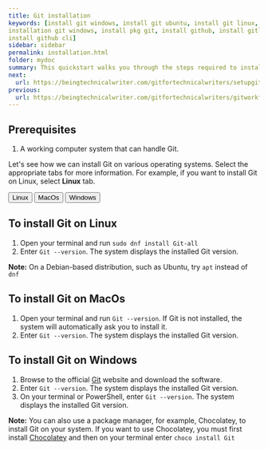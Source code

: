 ```yaml
---
title: Git installation
keywords: [install git windows, install git ubuntu, install git linux, install git lfs, install git powershell, install git centos, install git debian, install git lfs ubuntu, install git windows 11, pip install git, brew install git, yum install git, conda install git, powershell install git, npm install git, choco install git, debian install git, apt install git, pkg install git, installing git
installation git windows, install pkg git, install github, install gitlab runner, install gitlab, 
install github cli]
sidebar: sidebar
permalink: installation.html
folder: mydoc
summary: This quickstart walks you through the steps required to install Git.
next:
  url: https://beingtechnicalwriter.com/gitfortechnicalwriters/setupgit.html
previous:
  url: https://beingtechnicalwriter.com/gitfortechnicalwriters/gitworkflow.html
---
```


## Prerequisites

1. A working computer system that can handle Git.

Let's see how we can install Git on various operating systems. Select the appropriate tabs for more information. For example, if you want to install Git on Linux, select **Linux** tab.

<div class="tabs">
  <button class="tablink" onclick="openTab('linux')">Linux</button>
  <button class="tablink" onclick="openTab('macOs')">MacOs</button>
  <button class="tablink" onclick="openTab('windows')">Windows</button>
</div>

<div id="linux" class="tabcontent">
  <h2>To install Git on Linux</h2>
  <ol>
    <li>Open your terminal and run <code>sudo dnf install Git-all</code></li>
    <li>Enter <code>Git --version</code>. The system displays the installed Git version.</li>
  </ol>
  <p><strong>Note:</strong> On a Debian-based distribution, such as Ubuntu, try <code>apt</code> instead of <code>dnf</code></p>
</div>

<div id="macOs" class="tabcontent">
  <h2>To install Git on MacOs</h2>
  <ol>
    <li>Open your terminal and run <code>Git --version</code>. If Git is not installed, the system will automatically ask you to install it.</li>
    <li>Enter <code>Git --version</code>. The system displays the installed Git version.</li>
  </ol>
</div>

<div id="windows" class="tabcontent">
  <h2>To install Git on Windows</h2>
  <ol>
    <li>Browse to the official <a href="https://Git-scm.com/download/win" target="_blank">Git</a> website and download the software.</li>
    <li>Enter <code>Git --version</code>. The system displays the installed Git version.</li>
    <li>On your terminal or PowerShell, enter <code>Git --version</code>. The system displays the installed Git version.</li>
  </ol>
  <p><strong>Note:</strong> You can also use a package manager, for example, Chocolatey, to install Git on your system. If you want to use Chocolatey, you must first install <a href="https://chocolatey.org/install" target="_blank">Chocolatey</a> and then on your terminal enter <code>choco install Git</code></p>
</div>



<script>
  function openTab(tabName) {
    var tabs = document.getElementsByClassName("tabcontent");
    for (var i = 0; i < tabs.length; i++) {
      tabs[i].style.display = "none";
      tabs[i].classList.remove("fadeIn");
    }

    var tabContent = document.getElementById(tabName);
    tabContent.style.display = "block";
    tabContent.classList.add("fadeIn");
  }

  // Show the Protocol tab by default
  openTab("protocol");
</script>

<script>
  // Initialize Prism.js
  Prism.highlightAll();
</script>